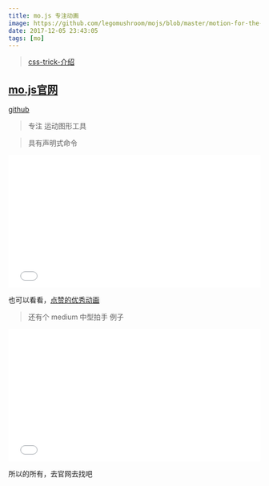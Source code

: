 ```yaml
---
title: mo.js 专注动画
image: https://github.com/legomushroom/mojs/blob/master/motion-for-the-web-3.png?raw=true
date: 2017-12-05 23:43:05
tags: [mo]
---
```


> [css-trick-介绍](https://css-tricks.com/introduction-mo-js/)

## [mo.js官网](http://mojs.io/)

[github](https://github.com/legomushroom/mojs)


> 专注 运动图形工具

> 具有声明式命令

<iframe height='265' scrolling='no' title='Geometric Mo.js Burst' src='//codepen.io/china-boy/embed/JOVWxq/?height=265&theme-id=0&default-tab=js,result&embed-version=2' frameborder='no' allowtransparency='true' allowfullscreen='true' style='width: 100%;'>See the Pen <a href='https://codepen.io/china-boy/pen/JOVWxq/'>Geometric Mo.js Burst</a> by braveyo (<a href='https://codepen.io/china-boy'>@china-boy</a>) on <a href='https://codepen.io'>CodePen</a>.
</iframe>

也可以看看，[点赞的优秀动画](https://tympanus.net/Development/Animocons/)

>还有个 medium 中型拍手 例子

<iframe height='265' scrolling='no' title='Medium clap effect' src='//codepen.io/china-boy/embed/JOzRbz/?height=265&theme-id=0&default-tab=html,result&embed-version=2' frameborder='no' allowtransparency='true' allowfullscreen='true' style='width: 100%;'>See the Pen <a href='https://codepen.io/china-boy/pen/JOzRbz/'>Medium clap effect</a> by braveyo (<a href='https://codepen.io/china-boy'>@china-boy</a>) on <a href='https://codepen.io'>CodePen</a>.
</iframe>

所以的所有，去官网去找吧

